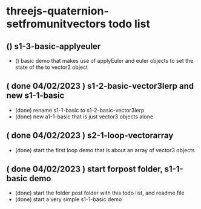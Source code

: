 # threejs-quaternion-setfromunitvectors todo list

## () s1-3-basic-applyeuler
* () basic demo that makes use of applyEuler and euler objects to set the state of the to vector3 object

## ( done 04/02/2023 ) s1-2-basic-vector3lerp and new s1-1-basic
* (done) rename s1-1-basic to s1-2-basic-vector3lerp
* (done) new a1-1-basic that is just vector3 objects alone

## ( done 04/02/2023 ) s2-1-loop-vectorarray
* (done) start the first loop demo that is about an array of vector3 objects

## ( done 04/02/2023 ) start forpost folder, s1-1-basic demo
* (done) start the folder post folder with this todo list, and readme file
* (done) start a very simple s1-1-basic demo
